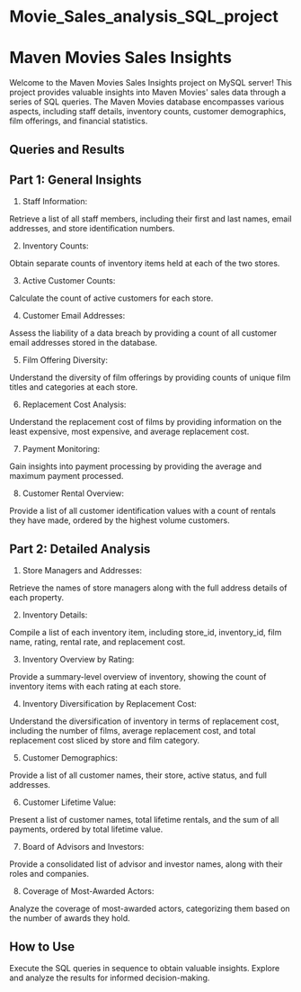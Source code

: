 # Movie_Sales_analysis_SQL_project
# Maven Movies Sales Insights
Welcome to the Maven Movies Sales Insights project on MySQL server! This project provides valuable insights into Maven Movies' sales data through a series of SQL queries. The Maven Movies database encompasses various aspects, including staff details, inventory counts, customer demographics, film offerings, and financial statistics.

## Queries and Results
## Part 1: General Insights
1. Staff Information:

Retrieve a list of all staff members, including their first and last names, email addresses, and store identification numbers.

2. Inventory Counts:

Obtain separate counts of inventory items held at each of the two stores.

3. Active Customer Counts:

Calculate the count of active customers for each store.

4. Customer Email Addresses:

Assess the liability of a data breach by providing a count of all customer email addresses stored in the database.

5. Film Offering Diversity:

Understand the diversity of film offerings by providing counts of unique film titles and categories at each store.

6. Replacement Cost Analysis:

Understand the replacement cost of films by providing information on the least expensive, most expensive, and average replacement cost.

7. Payment Monitoring:

Gain insights into payment processing by providing the average and maximum payment processed.

8. Customer Rental Overview:

Provide a list of all customer identification values with a count of rentals they have made, ordered by the highest volume customers.
## Part 2: Detailed Analysis

1. Store Managers and Addresses:

Retrieve the names of store managers along with the full address details of each property.

2. Inventory Details:

Compile a list of each inventory item, including store_id, inventory_id, film name, rating, rental rate, and replacement cost.

3. Inventory Overview by Rating:

Provide a summary-level overview of inventory, showing the count of inventory items with each rating at each store.

4. Inventory Diversification by Replacement Cost:

Understand the diversification of inventory in terms of replacement cost, including the number of films, average replacement cost, and total replacement cost sliced by store and film category.

5. Customer Demographics:

Provide a list of all customer names, their store, active status, and full addresses.

6. Customer Lifetime Value:

Present a list of customer names, total lifetime rentals, and the sum of all payments, ordered by total lifetime value.

7. Board of Advisors and Investors:

Provide a consolidated list of advisor and investor names, along with their roles and companies.

8. Coverage of Most-Awarded Actors:

Analyze the coverage of most-awarded actors, categorizing them based on the number of awards they hold.
## How to Use
Execute the SQL queries in sequence to obtain valuable insights.
Explore and analyze the results for informed decision-making.
